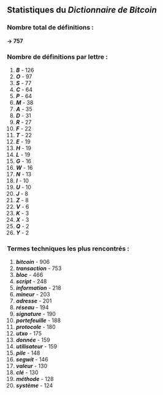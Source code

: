 ## Statistiques du *Dictionnaire de Bitcoin*

### Nombre total de définitions : 
**-> 757**

### Nombre de définitions par lettre :
1.  ***B*** - 126
2.  ***O*** - 97
3.  ***S*** - 77
4.  ***C*** - 64
5.  ***P*** - 64
6.  ***M*** - 38
7.  ***A*** - 35
8.  ***D*** - 31
9.  ***R*** - 27
10.  ***F*** - 22
11.  ***T*** - 22
12.  ***E*** - 19
13.  ***H*** - 19
14.  ***L*** - 19
15.  ***G*** - 16
16.  ***W*** - 16
17.  ***N*** - 13
18.  ***I*** - 10
19.  ***U*** - 10
20.  ***J*** - 8
21.  ***Z*** - 8
22.  ***V*** - 6
23.  ***K*** - 3
24.  ***X*** - 3
25.  ***Q*** - 2
26.  ***Y*** - 2

### Termes techniques les plus rencontrés :
1.  ***bitcoin*** - 906
2.  ***transaction*** - 753
3.  ***bloc*** - 466
4.  ***script*** - 248
5.  ***information*** - 218
6.  ***mineur*** - 203
7.  ***adresse*** - 201
8.  ***réseau*** - 194
9.  ***signature*** - 190
10.  ***portefeuille*** - 188
11.  ***protocole*** - 180
12.  ***utxo*** - 175
13.  ***donnée*** - 159
14.  ***utilisateur*** - 159
15.  ***pile*** - 148
16.  ***segwit*** - 146
17.  ***valeur*** - 130
18.  ***clé*** - 130
19.  ***méthode*** - 128
20.  ***système*** - 124
